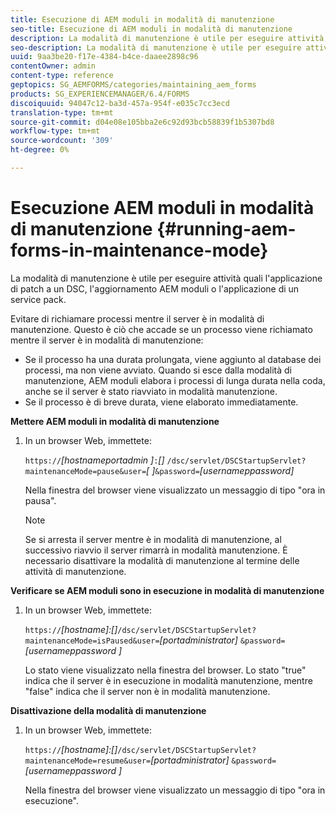```yaml
---
title: Esecuzione di AEM moduli in modalità di manutenzione
seo-title: Esecuzione di AEM moduli in modalità di manutenzione
description: La modalità di manutenzione è utile per eseguire attività quali l'applicazione di patch a un DSC, l'aggiornamento AEM moduli o l'applicazione di un service pack. Ulteriori informazioni sull'esecuzione AEM moduli in modalità di manutenzione.
seo-description: La modalità di manutenzione è utile per eseguire attività quali l'applicazione di patch a un DSC, l'aggiornamento AEM moduli o l'applicazione di un service pack. Ulteriori informazioni sull'esecuzione AEM moduli in modalità di manutenzione.
uuid: 9aa3be20-f17e-4384-b4ce-daaee2898c96
contentOwner: admin
content-type: reference
geptopics: SG_AEMFORMS/categories/maintaining_aem_forms
products: SG_EXPERIENCEMANAGER/6.4/FORMS
discoiquuid: 94047c12-ba3d-457a-954f-e035c7cc3ecd
translation-type: tm+mt
source-git-commit: d04e08e105bba2e6c92d93bcb58839f1b5307bd8
workflow-type: tm+mt
source-wordcount: '309'
ht-degree: 0%

---
```



# Esecuzione AEM moduli in modalità di manutenzione {#running-aem-forms-in-maintenance-mode}

La modalità di manutenzione è utile per eseguire attività quali l&#39;applicazione di patch a un DSC, l&#39;aggiornamento AEM moduli o l&#39;applicazione di un service pack.

Evitare di richiamare processi mentre il server è in modalità di manutenzione. Questo è ciò che accade se un processo viene richiamato mentre il server è in modalità di manutenzione:

* Se il processo ha una durata prolungata, viene aggiunto al database dei processi, ma non viene avviato. Quando si esce dalla modalità di manutenzione, AEM moduli elabora i processi di lunga durata nella coda, anche se il server è stato riavviato in modalità manutenzione.
* Se il processo è di breve durata, viene elaborato immediatamente.

**Mettere AEM moduli in modalità di manutenzione**

1. In un browser Web, immettete:

   `https://`*[hostnameportadmin ]*`:`*[]* `/dsc/servlet/DSCStartupServlet?maintenanceMode=pause&user=`*[ ]*`&password=`*[usernameppassword]*

   Nella finestra del browser viene visualizzato un messaggio di tipo &quot;ora in pausa&quot;.

   >[!NOTE]
   >
   >Se si arresta il server mentre è in modalità di manutenzione, al successivo riavvio il server rimarrà in modalità manutenzione. È necessario disattivare la modalità di manutenzione al termine delle attività di manutenzione.

**Verificare se AEM moduli sono in esecuzione in modalità di manutenzione**

1. In un browser Web, immettete:

   `https://`*[hostname]:[]*`/dsc/servlet/DSCStartupServlet?maintenanceMode=isPaused&user=`*[portadministrator]* `&password=`*[usernameppassword ]*

   Lo stato viene visualizzato nella finestra del browser. Lo stato &quot;true&quot; indica che il server è in esecuzione in modalità manutenzione, mentre &quot;false&quot; indica che il server non è in modalità manutenzione.

**Disattivazione della modalità di manutenzione**

1. In un browser Web, immettete:

   `https://`*[hostname]:[]*`/dsc/servlet/DSCStartupServlet?maintenanceMode=resume&user=`*[portadministrator]* `&password=`*[usernameppassword ]*

   Nella finestra del browser viene visualizzato un messaggio di tipo &quot;ora in esecuzione&quot;.

